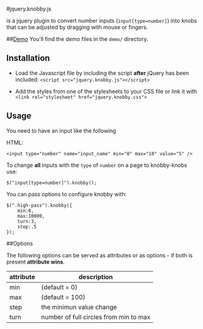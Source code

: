#jquery.knobby.js

is a jquery plugin to convert number inputs (`input[type=number]`) into knobs that can be adjusted by dragging with mouse or fingers.

##[Demo](http://codeblock.at/jquery-knobby/demo/)
You'll find the demo files in the `demo/` directory.

## Installation 


- Load the Javascript file by including the script **after** jQuery has been included: `<script src="jquery.knobby.js"></script>`


- Add the styles from one of the stylesheets to your CSS file or link it with `<link rel="stylesheet" href="jquery.knobby.css">`



## Usage

You need to have an input like the following

HTML:

    <input type="number" name="input_name" min="0" max="10" value="5" />



To change **all** inputs with the `type` of `number` on a page to knobby-knobs use:

    $("input[type=number]").knobby();
    
You can pass options to configure knobby with: 

    $(".high-pass").knobby({
        min:0,
        max:10000,
        turn:3,
        step:.5
    });

##Options

The following options can be served as attributes or as options - if both is present **attribute wins**.

|attribute | description    |
|-----|-----|
| min | (default = 0)    |
| max | (default = 100)  |
| step | the minimun value change |
| turn | number of full circles from min to max |